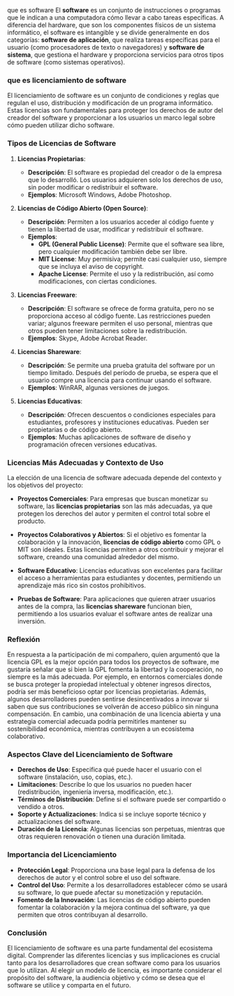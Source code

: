  que es software
El **software** es un conjunto de instrucciones o programas que le indican a una computadora cómo llevar a cabo tareas específicas. A diferencia del hardware, que son los componentes físicos de un sistema informático, el software es intangible y se divide generalmente en dos categorías: **software de aplicación**, que realiza tareas específicas para el usuario (como procesadores de texto o navegadores) y **software de sistema**, que gestiona el hardware y proporciona servicios para otros tipos de software (como sistemas operativos).
### que es licenciamiento de software
El licenciamiento de software es un conjunto de condiciones y reglas que regulan el uso, distribución y modificación de un programa informático. Estas licencias son fundamentales para proteger los derechos de autor del creador del software y proporcionar a los usuarios un marco legal sobre cómo pueden utilizar dicho software.

### Tipos de Licencias de Software

1. **Licencias Propietarias**:
   - **Descripción**: El software es propiedad del creador o de la empresa que lo desarrolló. Los usuarios adquieren solo los derechos de uso, sin poder modificar o redistribuir el software.
   - **Ejemplos**: Microsoft Windows, Adobe Photoshop.

2. **Licencias de Código Abierto (Open Source)**:
   - **Descripción**: Permiten a los usuarios acceder al código fuente y tienen la libertad de usar, modificar y redistribuir el software.
   - **Ejemplos**: 
     - **GPL (General Public License)**: Permite que el software sea libre, pero cualquier modificación también debe ser libre.
     - **MIT License**: Muy permisiva; permite casi cualquier uso, siempre que se incluya el aviso de copyright.
     - **Apache License**: Permite el uso y la redistribución, así como modificaciones, con ciertas condiciones.

3. **Licencias Freeware**:
   - **Descripción**: El software se ofrece de forma gratuita, pero no se proporciona acceso al código fuente. Las restricciones pueden variar; algunos freeware permiten el uso personal, mientras que otros pueden tener limitaciones sobre la redistribución.
   - **Ejemplos**: Skype, Adobe Acrobat Reader.

4. **Licencias Shareware**:
   - **Descripción**: Se permite una prueba gratuita del software por un tiempo limitado. Después del período de prueba, se espera que el usuario compre una licencia para continuar usando el software.
   - **Ejemplos**: WinRAR, algunas versiones de juegos.

5. **Licencias Educativas**:
   - **Descripción**: Ofrecen descuentos o condiciones especiales para estudiantes, profesores y instituciones educativas. Pueden ser propietarias o de código abierto.
   - **Ejemplos**: Muchas aplicaciones de software de diseño y programación ofrecen versiones educativas.
### Licencias Más Adecuadas y Contexto de Uso

La elección de una licencia de software adecuada depende del contexto y los objetivos del proyecto:

- **Proyectos Comerciales**: Para empresas que buscan monetizar su software, las **licencias propietarias** son las más adecuadas, ya que protegen los derechos del autor y permiten el control total sobre el producto.
  
- **Proyectos Colaborativos y Abiertos**: Si el objetivo es fomentar la colaboración y la innovación, **licencias de código abierto** como GPL o MIT son ideales. Estas licencias permiten a otros contribuir y mejorar el software, creando una comunidad alrededor del mismo.

- **Software Educativo**: Licencias educativas son excelentes para facilitar el acceso a herramientas para estudiantes y docentes, permitiendo un aprendizaje más rico sin costos prohibitivos.

- **Pruebas de Software**: Para aplicaciones que quieren atraer usuarios antes de la compra, las **licencias shareware** funcionan bien, permitiendo a los usuarios evaluar el software antes de realizar una inversión.

### Reflexión 

En respuesta a la participación de mi compañero, quien argumentó que la licencia GPL es la mejor opción para todos los proyectos de software, me gustaría señalar que si bien la GPL fomenta la libertad y la cooperación, no siempre es la más adecuada. Por ejemplo, en entornos comerciales donde se busca proteger la propiedad intelectual y obtener ingresos directos, podría ser más beneficioso optar por licencias propietarias. Además, algunos desarrolladores pueden sentirse desincentivados a innovar si saben que sus contribuciones se volverán de acceso público sin ninguna compensación. En cambio, una combinación de una licencia abierta y una estrategia comercial adecuada podría permitirles mantener su sostenibilidad económica, mientras contribuyen a un ecosistema colaborativo.

### Aspectos Clave del Licenciamiento de Software

- **Derechos de Uso**: Especifica qué puede hacer el usuario con el software (instalación, uso, copias, etc.).
- **Limitaciones**: Describe lo que los usuarios no pueden hacer (redistribución, ingeniería inversa, modificación, etc.).
- **Términos de Distribución**: Define si el software puede ser compartido o vendido a otros.
- **Soporte y Actualizaciones**: Indica si se incluye soporte técnico y actualizaciones del software.
- **Duración de la Licencia**: Algunas licencias son perpetuas, mientras que otras requieren renovación o tienen una duración limitada.

### Importancia del Licenciamiento

- **Protección Legal**: Proporciona una base legal para la defensa de los derechos de autor y el control sobre el uso del software.
- **Control del Uso**: Permite a los desarrolladores establecer cómo se usará su software, lo que puede afectar su monetización y reputación.
- **Fomento de la Innovación**: Las licencias de código abierto pueden fomentar la colaboración y la mejora continua del software, ya que permiten que otros contribuyan al desarrollo.

### Conclusión

El licenciamiento de software es una parte fundamental del ecosistema digital. Comprender las diferentes licencias y sus implicaciones es crucial tanto para los desarrolladores que crean software como para los usuarios que lo utilizan. Al elegir un modelo de licencia, es importante considerar el propósito del software, la audiencia objetivo y cómo se desea que el software se utilice y comparta en el futuro.
